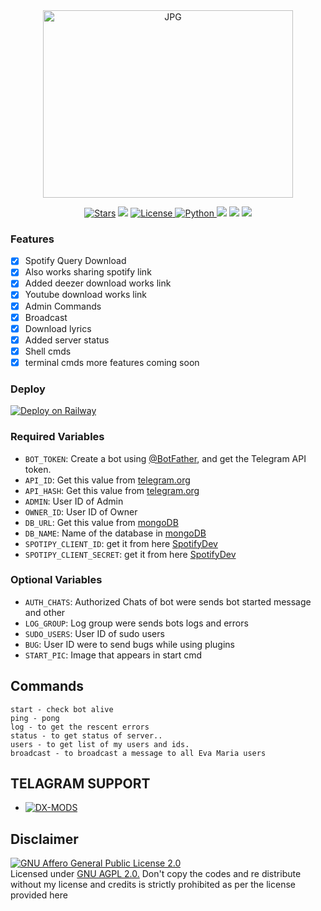 <div align="center">
<img src="https://telegra.ph/file/83a91015952068a4e6e33.jpg" alt="JPG" width="400" height="300"/>
</p>


<a href="https://github.com/DX-MODS/SpotifyDL/stargazers"><img src="https://img.shields.io/github/stars/DX-MODS/SpotifyDL?color=black&logo=github&logoColor=black&style=for-the-badge" alt="Stars" /></a>
<a href="https://github.com/DX-MODS/SpotifyDL/network/members"> <img src="https://img.shields.io/github/forks/DX-MODS/SpotifyDL?color=black&logo=github&logoColor=black&style=for-the-badge" /></a>
<a href="https://github.com/DX-MODS/SpotifyDL/blob/master/LICENSE"> <img src="https://img.shields.io/badge/License- GPL 2.0 license -blueviolet?style=for-the-badge" alt="License" /> </a>
<a href="https://www.python.org/"> <img src="https://img.shields.io/badge/Written%20in-Python-skyblue?style=for-the-badge&logo=python" alt="Python" /> </a>
<a href="https://pypi.org/project/Pyrogram/"> <img src="https://img.shields.io/pypi/v/pyrogram?color=white&label=pyrogram&logo=python&logoColor=blue&style=for-the-badge" /></a>
<a href="https://github.com/DX-MODS/SpotifyDL"> <img src="https://img.shields.io/github/repo-size/DX-MODS/SpotifyDL?color=skyblue&logo=github&logoColor=blue&style=for-the-badge" /></a>
<a href="https://github.com/DX-MODS/SpotifyDL/commits/DX-MODS"> <img src="https://img.shields.io/github/last-commit/DX-MODS/SpotifyDL?color=black&logo=github&logoColor=black&style=for-the-badge" /></a>

<div align="left">

### Features

- [x] Spotify Query Download
- [x] Also works sharing spotify link
- [x] Added deezer download works link
- [x] Youtube download works link
- [x] Admin Commands
- [x] Broadcast
- [x] Download lyrics
- [x] Added server status
- [x] Shell cmds
- [x] terminal cmds
more features coming soon

### Deploy
[![Deploy on Railway](https://railway.app/button.svg)](https://railway.app/template/OUQm4b?referralCode=DX-MODS)
### Required Variables
* `BOT_TOKEN`: Create a bot using [@BotFather](https://telegram.dog/BotFather), and get the Telegram API token.
* `API_ID`: Get this value from [telegram.org](https://my.telegram.org/apps)
* `API_HASH`: Get this value from [telegram.org](https://my.telegram.org/apps)
* `ADMIN`: User ID of Admin
* `OWNER_ID`: User ID of Owner
* `DB_URL`: Get this value from [mongoDB](https://www.mongodb.com)
* `DB_NAME`: Name of the database in [mongoDB](https://www.mongodb.com)
* `SPOTIPY_CLIENT_ID`: get it from here [SpotifyDev](https://developer.spotify.com/)
* `SPOTIPY_CLIENT_SECRET`: get it from here [SpotifyDev](https://developer.spotify.com/)
### Optional Variables
* `AUTH_CHATS`: Authorized Chats of bot were sends bot started message and other
* `LOG_GROUP`: Log group were sends bots logs and errors
* `SUDO_USERS`: User ID of sudo users
* `BUG`: User ID were to send bugs while using plugins
* `START_PIC`: Image that appears in start cmd
## Commands
```
start - check bot alive
ping - pong
log - to get the rescent errors
status - to get status of server..
users - to get list of my users and ids.
broadcast - to broadcast a message to all Eva Maria users
```

## TELAGRAM SUPPORT 

* [![DX-MODS](https://img.shields.io/static/v1?label=DX&message=MODS&color=critical)](https://t.me/dxmodsupdates)

## Disclaimer
[![GNU Affero General Public License 2.0](https://www.gnu.org/graphics/agplv3-155x51.png)](https://www.gnu.org/licenses/agpl-3.0.en.html#header)    
Licensed under [GNU AGPL 2.0.](https://github.com/DX-MODS/SpotifyDL/blob/master/LICENSE)
Don't copy the codes and re distribute without my license and credits is strictly prohibited as per the license provided here




